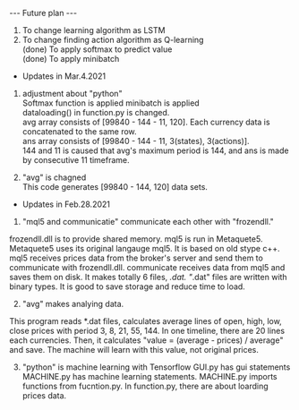 --- Future plan ---  
1. To change learning algorithm as LSTM  
2. To change finding action algorithm as Q-learning  
(done) To apply softmax to predict value  
(done) To apply minibatch  

- Updates in Mar.4.2021  
1. adjustment about "python"  
  Softmax function is applied
  minibatch is applied  
  dataloading() in function.py is changed.  
  avg array consists of [99840 - 144 - 11, 120]. Each currency data is concatenated to the same row.  
  ans array consists of [99840 - 144 - 11, 3(states), 3(actions)].  
  144 and 11 is caused that avg's maximum period is 144, and ans is made by consecutive 11 timeframe.  

2. "avg" is chagned  
  This code generates [99840 - 144, 120] data sets.

- Updates in Feb.28.2021
1. "mql5 and communicatie" communicate each other with "frozendll."

  frozendll.dll is to provide shared memory.
  mql5 is run in Metaquete5. Metaquete5 uses its original langauge mql5. It is based on old stype c++.
  mql5 receives prices data from the broker's server and send them to communicate with frozendll.dll.
  communicate receives data from mql5 and saves them on disk. It makes totally 6 files, *.dat.
  "*.dat" files are written with binary types. It is good to save storage and reduce time to load.
  
2. "avg" makes analying data.

  This program reads *.dat files, calculates average lines of open, high, low, close prices with period 3, 8, 21, 55, 144.
  In one timeline, there are 20 lines each currencies.
  Then, it calculates "value = (average - prices) / average" and save.
  The machine will learn with this value, not original prices.

3. "python" is machine learning with Tensorflow
  GUI.py has gui statements
  MACHINE.py has machine learning statements.
  MACHINE.py imports functions from fucntion.py.
  In function.py, there are about loarding prices data.
  
